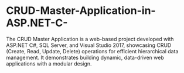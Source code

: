 # CRUD-Master-Application-in-ASP.NET-C-
The CRUD Master Application is a web-based project developed with ASP.NET C#, SQL Server, and Visual Studio 2017, showcasing CRUD (Create, Read, Update, Delete) operations for efficient hierarchical data management. It demonstrates building dynamic, data-driven web applications with a modular design.
